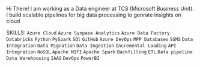 Hi There! 
I am working as a Data engineer at TCS (Microsoft Business Unit). I build scalable pipelines for big data processing to genrate insights on cloud

SKILLS: `Azure Cloud` `Azure Synpase Analytics` `Azure Data Factory` `Databricks` `Python` `PySpark` `SQl` `GitHub` `Azure DevOps` `MPP Databases` `SSMS` `Data Integration` `Data Migration` `Data Ingestion` `Incremental Loading` `API Integration` `NoSQL` `Apache NIFI` `Apache Spark` `Backfilling` `ETL` `Data pipeline` `Data Warehousing` `IAAS` `DevOps` `PowerBI`


